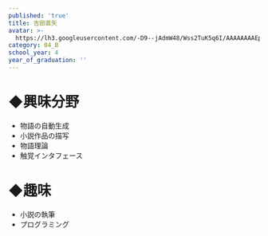 ```yaml
---
published: 'true'
title: 吉田直矢
avatar: >-
  https://lh3.googleusercontent.com/-D9--jAdmW48/Wss2TuK5q6I/AAAAAAAAEps/nJDou85I9-ooTR-wLIXIrTcKQjPqwJH5ACE0YBhgL/IMG_1981.JPG
category: 04_B
school_year: 4
year_of_graduation: ''
---
```

# ◆興味分野

* 物語の自動生成
* 小説作品の描写
* 物語理論
* 触覚インタフェース

# ◆趣味

* 小説の執筆
* プログラミング
